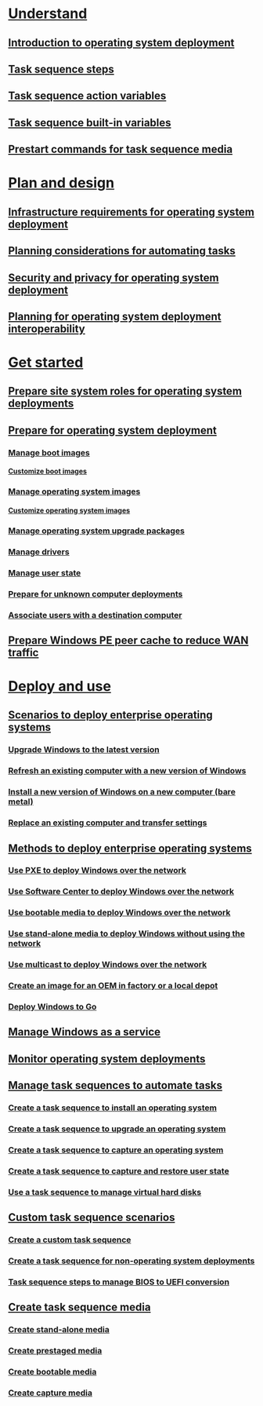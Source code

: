 # [Understand](understand/introduction-to-operating-system-deployment.md)
## [Introduction to operating system deployment](understand/introduction-to-operating-system-deployment.md)
## [Task sequence steps](understand/task-sequence-steps.md)
## [Task sequence action variables](understand/task-sequence-action-variables.md)
## [Task sequence built-in variables](understand/task-sequence-built-in-variables.md)
## [Prestart commands for task sequence media](understand/prestart-commands-for-task-sequence-media.md)

# [Plan and design](plan-design/infrastructure-requirements-for-operating-system-deployment.md)
## [Infrastructure requirements for operating system deployment](plan-design/infrastructure-requirements-for-operating-system-deployment.md)
## [Planning considerations for automating tasks](plan-design/planning-considerations-for-automating-tasks.md)
## [Security and privacy for operating system deployment](plan-design/security-and-privacy-for-operating-system-deployment.md)
## [Planning for operating system deployment interoperability](plan-design/planning-for-operating-system-deployment-interoperability.md)

# [Get started](get-started/prepare-site-system-roles-for-operating-system-deployments.md)
## [Prepare site system roles for operating system deployments](get-started/prepare-site-system-roles-for-operating-system-deployments.md)
## [Prepare for operating system deployment](get-started/prepare-for-operating-system-deployment.md)
### [Manage boot images](get-started/manage-boot-images.md)
#### [Customize boot images](get-started/customize-boot-images.md)

### [Manage operating system images](get-started/manage-operating-system-images.md)
#### [Customize operating system images](get-started/customize-operating-system-images.md)

### [Manage operating system upgrade packages](get-started/manage-operating-system-upgrade-packages.md)
### [Manage drivers](get-started/manage-drivers.md)
### [Manage user state](get-started/manage-user-state.md)
### [Prepare for unknown computer deployments](get-started/prepare-for-unknown-computer-deployments.md)
### [Associate users with a destination computer](get-started/associate-users-with-a-destination-computer.md)

## [Prepare Windows PE peer cache to reduce WAN traffic](get-started/prepare-windows-pe-peer-cache-to-reduce-wan-traffic.md)

# [Deploy and use](deploy-use/scenarios-to-deploy-enterprise-operating-systems.md)
## [Scenarios to deploy enterprise operating systems](deploy-use/scenarios-to-deploy-enterprise-operating-systems.md)
### [Upgrade Windows to the latest version](deploy-use/upgrade-windows-to-the-latest-version.md)
### [Refresh an existing computer with a new version of Windows](deploy-use/refresh-an-existing-computer-with-a-new-version-of-windows.md)
### [Install a new version of Windows on a new computer (bare metal)](deploy-use/install-new-windows-version-new-computer-bare-metal.md)
### [Replace an existing computer and transfer settings](deploy-use/replace-an-existing-computer-and-transfer-settings.md)

## [Methods to deploy enterprise operating systems](deploy-use/methods-to-deploy-enterprise-operating-systems.md)
### [Use PXE to deploy Windows over the network](deploy-use/use-pxe-to-deploy-windows-over-the-network.md)
### [Use Software Center to deploy Windows over the network](deploy-use/use-software-center-to-deploy-windows-over-the-network.md)
### [Use bootable media to deploy Windows over the network](deploy-use/use-bootable-media-to-deploy-windows-over-the-network.md)
### [Use stand-alone media to deploy Windows without using the network](deploy-use/use-stand-alone-media-to-deploy-windows-without-using-the-network.md)
### [Use multicast to deploy Windows over the network](deploy-use/use-multicast-to-deploy-windows-over-the-network.md)
### [Create an image for an OEM in factory or a local depot](deploy-use/create-an-image-for-an-oem-in-factory-or-a-local-depot.md)
### [Deploy Windows to Go](deploy-use/deploy-windows-to-go.md)

## [Manage Windows as a service](deploy-use/manage-windows-as-a-service.md)
## [Monitor operating system deployments](deploy-use/monitor-operating-system-deployments.md)

## [Manage task sequences to automate tasks](deploy-use/manage-task-sequences-to-automate-tasks.md)
### [Create a task sequence to install an operating system](deploy-use/create-a-task-sequence-to-install-an-operating-system.md)
### [Create a task sequence to upgrade an operating system](deploy-use/create-a-task-sequence-to-upgrade-an-operating-system.md)
### [Create a task sequence to capture an operating system](deploy-use/create-a-task-sequence-to-capture-an-operating-system.md)
### [Create a task sequence to capture and restore user state](deploy-use/create-a-task-sequence-to-capture-and-restore-user-state.md)
### [Use a task sequence to manage virtual hard disks](deploy-use/use-a-task-sequence-to-manage-virtual-hard-disks.md)

## [Custom task sequence scenarios](deploy-use/custom-task-sequence-scenarios.md)
### [Create a custom task sequence](deploy-use/create-a-custom-task-sequence.md)
### [Create a task sequence for non-operating system deployments](deploy-use/create-a-task-sequence-for-non-operating-system-deployments.md)
### [Task sequence steps to manage BIOS to UEFI conversion](deploy-use/task-sequence-steps-to-manage-bios-to-uefi-conversion.md)

## [Create task sequence media](deploy-use/create-task-sequence-media.md)
### [Create stand-alone media](deploy-use/create-stand-alone-media.md)
### [Create prestaged media](deploy-use/create-prestaged-media.md)
### [Create bootable media](deploy-use/create-bootable-media.md)
### [Create capture media](deploy-use/create-capture-media.md)
